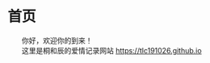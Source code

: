 # 首页
&emsp;&emsp;你好，欢迎你的到来！<br/>
&emsp;&emsp;这里是桐和辰的爱情记录网站 <https://tlc191026.github.io>
<style>
 /* 初始设置，背景图片位于左上角 */
body {
    background-image: url('https://raw.githubusercontent.com/tlc191026/tlc191026.github.io/master/img/others/background.jpg');
    background-size: cover;
    background-repeat: no-repeat;
    background-position: left top; /* 水平居左，垂直靠顶部 */
}

/* 在移动设备上更改背景图片的位置 */
@media (max-width: 768px) {
    body {
        background-position: right 200% top; /* 水平居左，垂直居中 */
    }
}
</style>


